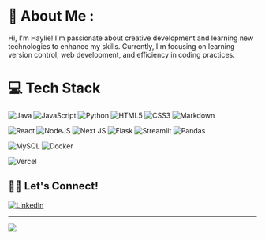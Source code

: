 # 🌸 About Me :
Hi, I'm Haylie! I'm passionate about creative development and learning new technologies to enhance my skills. Currently, I'm focusing on learning version control, web development, and efficiency in coding practices. 

# 💻 Tech Stack
![Java](https://img.shields.io/badge/java-%23ED8B00.svg?style=flat-square&logo=openjdk&logoColor=white) ![JavaScript](https://img.shields.io/badge/javascript-%23323330.svg?style=flat-square&logo=javascript&logoColor=%23F7DF1E) ![Python](https://img.shields.io/badge/python-3670A0?style=flat-square&logo=python&logoColor=ffdd54) ![HTML5](https://img.shields.io/badge/html5-%23E34F26.svg?style=flat-square&logo=html5&logoColor=white) ![CSS3](https://img.shields.io/badge/css3-%231572B6.svg?style=flat-square&logo=css3&logoColor=white) ![Markdown](https://img.shields.io/badge/markdown-%23000000.svg?style=flat-square&logo=markdown&logoColor=white) 

![React](https://img.shields.io/badge/react-%2320232a.svg?style=flat-square&logo=react&logoColor=%2361DAFB) ![NodeJS](https://img.shields.io/badge/node.js-6DA55F?style=flat-square&logo=node.js&logoColor=white) ![Next JS](https://img.shields.io/badge/Next-black?style=flat-square&logo=next.js&logoColor=white) ![Flask](https://img.shields.io/badge/flask-%23000.svg?style=flat-square&logo=flask&logoColor=white) ![Streamlit](https://img.shields.io/badge/streamlit-%23E34F26.svg?style=flat-square&logo=streamlit&logoColor=white) ![Pandas](https://img.shields.io/badge/pandas-%23150458.svg?style=flat-square&logo=pandas&logoColor=white) 

![MySQL](https://img.shields.io/badge/mysql-4479A1.svg?style=flat-square&logo=mysql&logoColor=white) ![Docker](https://img.shields.io/badge/docker-%230db7ed.svg?style=flat-square&logo=docker&logoColor=white)

![Vercel](https://img.shields.io/badge/vercel-%23000000.svg?style=flat-square&logo=vercel&logoColor=white) 

## 🙋‍♀️ Let's Connect!
[![LinkedIn](https://img.shields.io/badge/LinkedIn-%230077B5.svg?logo=linkedin&logoColor=white)](https://www.linkedin.com/in/haylie-pedersen) 

---
[![](https://visitcount.itsvg.in/api?id=hayliepedersen&icon=6&color=10)](https://visitcount.itsvg.in)
